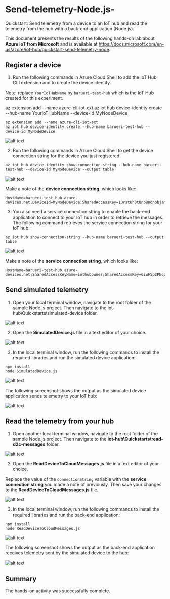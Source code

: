 # Send-telemetry-Node.js-
Quickstart: Send telemetry from a device to an IoT hub and read the telemetry from the hub with a back-end application (Node.js).   

This document presents the results of the following hands-on lab about **Azure IoT from Microsoft** and is available at https://docs.microsoft.com/en-us/azure/iot-hub/quickstart-send-telemetry-node.     


## Register a device
1. Run the following commands in Azure Cloud Shell to add the IoT Hub CLI extension and to create the device identity.

Note: replace `YourIoTHubName` by `barueri-test-hub` which is the IoT Hub created for this experiment.


az extension add --name azure-cli-iot-ext
az iot hub device-identity create --hub-name YourIoTHubName --device-id MyNodeDevice

```
az extension add --name azure-cli-iot-ext
az iot hub device-identity create --hub-name barueri-test-hub --device-id MyNodeDevice         
```

![alt text](https://github.com/marceloofernandes/Send-telemetry-Node.js-/blob/master/Pictures/Picture12.43.30.jpg)



2. Run the following commands in Azure Cloud Shell to get the device connection string for the device you just registered:     

```
az iot hub device-identity show-connection-string --hub-name barueri-test-hub --device-id MyNodeDevice --output table     
```
![alt text](https://github.com/marceloofernandes/Send-telemetry-Node.js-/blob/master/Pictures/Picture12.54.29.jpg)

Make a note of the **device connection string**, which looks like:    


```
HostName=barueri-test-hub.azure-devices.net;DeviceId=MyNodeDevice;SharedAccessKey=1DrstUh8tUnp8ndhobjaMYo4mbN4gYhm5pkdtzg2dms=
```


3. You also need a service connection string to enable the back-end application to connect to your IoT hub in order to retrieve the messages. The following command retrieves the service connection string for your IoT hub:     

```
az iot hub show-connection-string --hub-name barueri-test-hub --output table       
```

![alt text](https://github.com/marceloofernandes/Send-telemetry-Node.js-/blob/master/Pictures/Picture12.54.54.jpg)

Make a note of the **service connection string**, which looks like:      

```
HostName=barueri-test-hub.azure-devices.net;SharedAccessKeyName=iothubowner;SharedAccessKey=6iwF5p2PNqZrBxejs3FZPNlfPkznrUton9Dlnp0Kz/Y=
```

## Send simulated telemetry
1. Open your local terminal window, navigate to the root folder of the sample Node.js project. Then navigate to the iot-hub\Quickstarts\simulated-device folder.    

![alt text](https://github.com/marceloofernandes/Send-telemetry-Node.js-/blob/master/Pictures/Picture13.12.56.jpg)


2. Open the **SimulatedDevice.js** file in a text editor of your choice.   

![alt text](https://github.com/marceloofernandes/Send-telemetry-Node.js-/blob/master/Pictures/Picture13.20.55.jpg)


3. In the local terminal window, run the following commands to install the required libraries and run the simulated device application:   

```
npm install
node SimulatedDevice.js
```
![alt text](https://github.com/marceloofernandes/Send-telemetry-Node.js-/blob/master/Pictures/Picture13.24.17.jpg)


The following screenshot shows the output as the simulated device application sends telemetry to your IoT hub:    

![alt text](https://github.com/marceloofernandes/Send-telemetry-Node.js-/blob/master/Pictures/Picture13.24.52.jpg)


## Read the telemetry from your hub
1. Open another local terminal window, navigate to the root folder of the sample Node.js project. Then navigate to the **iot-hub\Quickstarts\read-d2c-messages** folder.

![alt text](https://github.com/marceloofernandes/Send-telemetry-Node.js-/blob/master/Pictures/Picture13.44.29.jpg)


2. Open the **ReadDeviceToCloudMessages.js** file in a text editor of your choice.     


Replace the value of the `connectionString` variable with the **service connection string** you made a note of previously. Then save your changes to the **ReadDeviceToCloudMessages.js** file.  

![alt text](https://github.com/marceloofernandes/Send-telemetry-Node.js-/blob/master/Pictures/Picture13.53.49.jpg)


3. In the local terminal window, run the following commands to install the required libraries and run the back-end application:

```
npm install
node ReadDeviceToCloudMessages.js
```

![alt text](https://github.com/marceloofernandes/Send-telemetry-Node.js-/blob/master/Pictures/Picture13.55.43.jpg)  


The following screenshot shows the output as the back-end application receives telemetry sent by the simulated device to the hub:    

![alt text](https://github.com/marceloofernandes/Send-telemetry-Node.js-/blob/master/Pictures/Picture13.56.43.jpg)  


## Summary

The hands-on activity was successfully complete.

